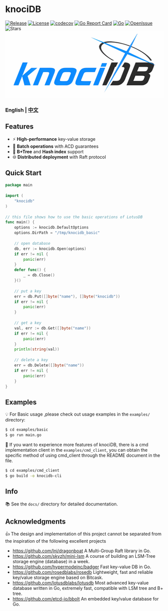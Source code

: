 # knociDB
[![Release](https://img.shields.io/github/v/release/knoci/knociDB)](https://github.com/knoci/knociDB/releases)
[![License](https://img.shields.io/github/license/knoci/knociDB)](https://github.com/knoci/knociDB/main/LICENSE)
[![codecov](https://codecov.io/gh/knoci/knociDB/graph/badge.svg?token=56I4EZVBTW)](https://codecov.io/gh/knoci/knociDB)
[![Go Report Card](https://goreportcard.com/badge/github.com/knoci/knociDB)](https://goreportcard.com/report/github.com/knoci/knociDB)
[![Go](https://github.com/knoci/knociDB/actions/workflows/go.yml/badge.svg)](https://github.com/knoci/knociDB/actions/workflows/go.yml)
[![OpenIssue](https://img.shields.io/github/issues/knoci/knociDB)](https://github.com/knoci/knociDB/issues)
![Stars](https://img.shields.io/github/stars/knoci/knociDB)
![KnociDB Logo](docs/logo.png)
### English | [中文](README_CN.md)

## Features
- ⚡ **High-performance** key-value storage
- 🔄 **Batch operations** with ACD guarantees
- 🌲 **B+Tree** and **Hash index** support
- 🌐 **Distributed deployment** with Raft protocol

## Quick Start
```go
package main

import (
	"knocidb"
)

// this file shows how to use the basic operations of LotusDB
func main() {
	options := knocidb.DefaultOptions
	options.DirPath = "/tmp/knocidb_basic"

	// open database
	db, err := knocidb.Open(options)
	if err != nil {
		panic(err)
	}
	defer func() {
		_ = db.Close()
	}()

	// put a key
	err = db.Put([]byte("name"), []byte("knocidb"))
	if err != nil {
		panic(err)
	}

	// get a key
	val, err := db.Get([]byte("name"))
	if err != nil {
		panic(err)
	}
	println(string(val))

	// delete a key
	err = db.Delete([]byte("name"))
	if err != nil {
		panic(err)
	}
}
```

## Examples
💡 For Basic usage ,please check out usage examples in the `examples/` directory:
```bash
$ cd examples/basic
$ go run main.go
```
🔆 If you want to  experience more features of knociDB, there is a cmd implementation client in the  `examples/cmd_client`, you can obtain the specific method of using cmd_client through the README document in the file.
```bash
$ cd examples/cmd_client
$ go build -o knocidb-cli
```

## Info
📚 See the `docs/` directory for detailed documentation.

## Acknowledgments
👍️ The design and implementation of this project cannot be separated from the inspiration of the following excellent projects
- https://github.com/lni/dragonboat A Multi-Group Raft library in Go.
- https://github.com/skyzh/mini-lsm A course of building an LSM-Tree storage engine (database) in a week.
- https://github.com/hypermodeinc/badger Fast key-value DB in Go.
- https://github.com/rosedblabs/rosedb Lightweight, fast and reliable key/value storage engine based on Bitcask.
- https://github.com/lotusdblabs/lotusdb Most advanced key-value database written in Go, extremely fast, compatible with LSM tree and B+ tree.
- https://github.com/etcd-io/bbolt An embedded key/value database for Go.
